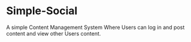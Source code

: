 # Simple-Social
A simple Content Management System Where Users can log in and post content and view other Users content.

